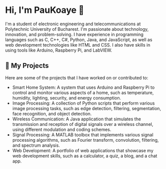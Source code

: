 # Hi, I'm PauKoaye 👋

I'm a student of electronic engineering and telecommunications at Polytechnic University of Bucharest. I'm passionate about technology, innovation, and problem-solving. I have experience in programming languages such as C, C++, C#, Python, Java, and JavaScript, as well as web development technologies like HTML and CSS. I also have skills in using tools like Arduino, Raspberry Pi, and LabVIEW. 

## 🚀 My Projects

Here are some of the projects that I have worked on or contributed to:

- Smart Home System: A system that uses Arduino and Raspberry Pi to control and monitor various aspects of a home, such as temperature, humidity, lighting, security, and energy consumption.
- Image Processing: A collection of Python scripts that perform various image processing tasks, such as edge detection, filtering, segmentation, face recognition, and object detection.
- Wireless Communication: A Java application that simulates the transmission and reception of digital signals over a wireless channel, using different modulation and coding schemes.
- Signal Processing: A MATLAB toolbox that implements various signal processing algorithms, such as Fourier transform, convolution, filtering, and spectrum analysis.
- Web Development: A portfolio of web applications that showcase my web development skills, such as a calculator, a quiz, a blog, and a chat app.
